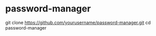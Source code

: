# password-manager
git clone https://github.com/yourusername/password-manager.git
cd password-manager
